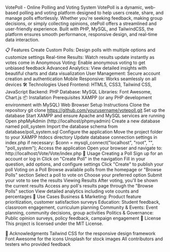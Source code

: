VotePoll - Online Polling and Voting System
VotePoll is a dynamic, web-based polling and voting platform designed to help users create, share, and manage polls effortlessly. Whether you're seeking feedback, making group decisions, or simply collecting opinions, otePoll offers a streamlined and user-friendly experience. Built with PHP, MySQL, and TailwindCSS, the platform ensures smooth performance, responsive design, and real-time data interaction.

📋 Features
Create Custom Polls: Design polls with multiple options and customize settings
Real-time Results: Watch results update instantly as votes come in
Anonymous Voting: Enable anonymous voting to get unbiased feedback
Advanced Analytics: View detailed insights with beautiful charts and data visualization
User Management: Secure account creation and authentication
Mobile Responsive: Works seamlessly on all devices
🛠️ Technologies Used
Frontend: HTML5, CSS3, Tailwind CSS, JavaScript
Backend: PHP
Database: MySQL
Libraries: Font Awesome, Chart.js
📦 Installation
Prerequisites
XAMPP (or any PHP development environment with MySQL)
Web Browser
Setup Instructions
Clone the repository
git clone https://github.com/yourusername/votepoll.git
Set up the database
Start XAMPP and ensure Apache and MySQL services are running
Open phpMyAdmin (http://localhost/phpmyadmin)
Create a new database named poll_system
Import the database schema from database/poll_system.sql
Configure the application
Move the project folder to your XAMPP htdocs directory
Update database connection settings in index.php if necessary:
$conn = mysqli_connect("localhost", "root", "", "poll_system");
Access the application
Open your browser and navigate to: http://localhost/Vote/Vote/index.php
🔑 Usage
Creating a Poll
Sign up for an account or log in
Click on "Create Poll" in the navigation
Fill in your question, add options, and configure settings
Click "Create" to publish your poll
Voting on a Poll
Browse available polls from the homepage or "Browse Polls" section
Select a poll to vote on
Choose your preferred option
Submit your vote to see the results
Viewing Results
After voting, you'll be shown the current results
Access any poll's results page through the "Browse Polls" section
View detailed analytics including vote counts and percentages
👥 Use Cases
Business & Marketing: Product feature prioritization, customer satisfaction surveys
Education: Student feedback, classroom engagement, curriculum planning
Community & Events: Event planning, community decisions, group activities
Politics & Governance: Public opinion surveys, policy feedback, campaign engagement
📃 License
This project is licensed under the MIT License.

🙏 Acknowledgments
Tailwind CSS for the responsive design framework
Font Awesome for the icons
Unsplash for stock images
All contributors and testers who provided feedback
